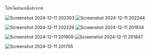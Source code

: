 โปรเจ็คทำมาเพื่อส่งจารย์

![Screenshot 2024-12-11 202303](https://github.com/user-attachments/assets/cd49d648-d32e-4746-99bd-d1bd441844e9)      ![Screenshot 2024-12-11 202244](https://github.com/user-attachments/assets/68ffad38-d400-4a52-8c85-63860c0e7125)      

![Screenshot 2024-12-11 202226](https://github.com/user-attachments/assets/af767391-c7f5-4e23-b086-189527e79c94)      ![Screenshot 2024-12-11 201934](https://github.com/user-attachments/assets/cc983d44-f256-4168-870e-699c3bd3aa70)

![Screenshot 2024-12-11 201909](https://github.com/user-attachments/assets/d9b03f42-85ed-409a-8d16-0bc5ed584209)      ![Screenshot 2024-12-11 201847](https://github.com/user-attachments/assets/e77f681a-3dec-4db8-8290-eec94854515a)

![Screenshot 2024-12-11 201705](https://github.com/user-attachments/assets/086f993e-d3a8-4cce-bdaf-677e887560f5)



